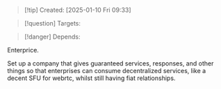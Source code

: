 
>[!tip] Created: [2025-01-10 Fri 09:33]

>[!question] Targets: 

>[!danger] Depends: 

Enterprice.

Set up a company that gives guaranteed services, responses, and other things so that enterprises can consume decentralized services, like a decent SFU for webrtc, whilst still having fiat relationships.